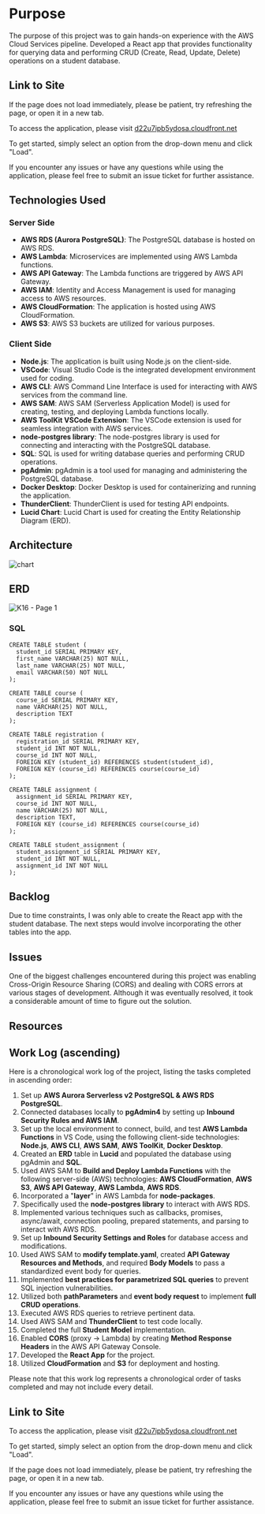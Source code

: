 # Purpose

The purpose of this project was to gain hands-on experience with the AWS Cloud Services pipeline. Developed a React app that provides functionality for querying data and performing CRUD (Create, Read, Update, Delete) operations on a student database.

## Link to Site

If the page does not load immediately, please be patient, try refreshing the page, or open it in a new tab.

To access the application, please visit [d22u7ipb5ydosa.cloudfront.net](https://d22u7ipb5ydosa.cloudfront.net)

To get started, simply select an option from the drop-down menu and click "Load".

If you encounter any issues or have any questions while using the application, please feel free to submit an issue ticket for further assistance.

## Technologies Used

### Server Side

- **AWS RDS (Aurora PostgreSQL)**: The PostgreSQL database is hosted on AWS RDS.
- **AWS Lambda**: Microservices are implemented using AWS Lambda functions.
- **AWS API Gateway**: The Lambda functions are triggered by AWS API Gateway.
- **AWS IAM**: Identity and Access Management is used for managing access to AWS resources.
- **AWS CloudFormation**: The application is hosted using AWS CloudFormation.
- **AWS S3**: AWS S3 buckets are utilized for various purposes.

### Client Side

- **Node.js**: The application is built using Node.js on the client-side.
- **VSCode**: Visual Studio Code is the integrated development environment used for coding.
- **AWS CLI**: AWS Command Line Interface is used for interacting with AWS services from the command line.
- **AWS SAM**: AWS SAM (Serverless Application Model) is used for creating, testing, and deploying Lambda functions locally.
- **AWS ToolKit VSCode Extension**: The VSCode extension is used for seamless integration with AWS services.
- **node-postgres library**: The node-postgres library is used for connecting and interacting with the PostgreSQL database.
- **SQL**: SQL is used for writing database queries and performing CRUD operations.
- **pgAdmin**: pgAdmin is a tool used for managing and administering the PostgreSQL database.
- **Docker Desktop**: Docker Desktop is used for containerizing and running the application.
- **ThunderClient**: ThunderClient is used for testing API endpoints.
- **Lucid Chart**: Lucid Chart is used for creating the Entity Relationship Diagram (ERD).

## Architecture
![chart](https://github.com/sparklingwaterlemon/K16-Demo/assets/105463926/5bf82985-d94f-41bf-839c-8255d5954e8f)

## ERD
![K16 - Page 1](https://github.com/sparklingwaterlemon/K16-Demo/assets/105463926/89810dad-d206-4ef8-b942-6e5a07a359a4)

### SQL
```
CREATE TABLE student (
  student_id SERIAL PRIMARY KEY,
  first_name VARCHAR(25) NOT NULL,
  last_name VARCHAR(25) NOT NULL,
  email VARCHAR(50) NOT NULL
);

CREATE TABLE course (
  course_id SERIAL PRIMARY KEY,
  name VARCHAR(25) NOT NULL,
  description TEXT
);

CREATE TABLE registration (
  registration_id SERIAL PRIMARY KEY,
  student_id INT NOT NULL,
  course_id INT NOT NULL,
  FOREIGN KEY (student_id) REFERENCES student(student_id),
  FOREIGN KEY (course_id) REFERENCES course(course_id)
);

CREATE TABLE assignment (
  assignment_id SERIAL PRIMARY KEY,
  course_id INT NOT NULL,
  name VARCHAR(25) NOT NULL,
  description TEXT,
  FOREIGN KEY (course_id) REFERENCES course(course_id)
);

CREATE TABLE student_assignment (
  student_assignment_id SERIAL PRIMARY KEY,
  student_id INT NOT NULL,
  assignment_id INT NOT NULL
);
```

## Backlog
Due to time constraints, I was only able to create the React app with the student database. The next steps would involve incorporating the other tables into the app.

## Issues
One of the biggest challenges encountered during this project was enabling Cross-Origin Resource Sharing (CORS) and dealing with CORS errors at various stages of development. Although it was eventually resolved, it took a considerable amount of time to figure out the solution.

## Resources


## Work Log (ascending)

Here is a chronological work log of the project, listing the tasks completed in ascending order:

1. Set up **AWS Aurora Serverless v2 PostgreSQL & AWS RDS PostgreSQL**.
2. Connected databases locally to **pgAdmin4** by setting up **Inbound Security Rules and AWS IAM**.
3. Set up the local environment to connect, build, and test **AWS Lambda Functions** in VS Code, using the following client-side technologies: **Node.js**, **AWS CLI**, **AWS SAM**, **AWS ToolKit**, **Docker Desktop**.
4. Created an **ERD** table in **Lucid** and populated the database using pgAdmin and **SQL**.
5. Used AWS SAM to **Build and Deploy Lambda Functions** with the following server-side (AWS) technologies: **AWS CloudFormation**, **AWS S3**, **AWS API Gateway**, **AWS Lambda**, **AWS RDS**.
6. Incorporated a "**layer**" in AWS Lambda for **node-packages**.
7. Specifically used the **node-postgres library** to interact with AWS RDS.
8. Implemented various techniques such as callbacks, promises, async/await, connection pooling, prepared statements, and parsing to interact with AWS RDS.
9. Set up **Inbound Security Settings and Roles** for database access and modifications.
10. Used AWS SAM to **modify template.yaml**, created **API Gateway Resources and Methods**, and required **Body Models** to pass a standardized event body for queries.
11. Implemented **best practices for parametrized SQL queries** to prevent SQL injection vulnerabilities.
12. Utilized both **pathParameters** and **event body request** to implement **full CRUD operations**.
13. Executed AWS RDS queries to retrieve pertinent data.
14. Used AWS SAM and **ThunderClient** to test code locally.
15. Completed the full **Student Model** implementation.
16. Enabled **CORS** (proxy -> Lambda) by creating **Method Response Headers** in the AWS API Gateway Console.
17. Developed the **React App** for the project.
18. Utilized **CloudFormation** and **S3** for deployment and hosting.

Please note that this work log represents a chronological order of tasks completed and may not include every detail.

## Link to Site

To access the application, please visit [d22u7ipb5ydosa.cloudfront.net](https://d22u7ipb5ydosa.cloudfront.net)

To get started, simply select an option from the drop-down menu and click "Load".

If the page does not load immediately, please be patient, try refreshing the page, or open it in a new tab.

If you encounter any issues or have any questions while using the application, please feel free to submit an issue ticket for further assistance.
